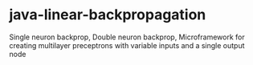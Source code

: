# java-linear-backpropagation

Single neuron backprop, Double neuron backprop, Microframework for creating multilayer preceptrons with variable inputs and a single output node 
